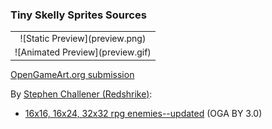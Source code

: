 ### Tiny Skelly Sprites Sources

<table style="border: 0px;">
  <tr style="border: 0px;">
    <td style="border: 0px; vertical-align: top; text-align: center;">
      ![Static Preview](preview.png)
    </td>
    </tr>
    <tr style="border: 0px;">
    <td style="border: 0px; vertical-align: top; text-align: center;">
      ![Animated Preview](preview.gif)
    </td>
  </tr>
</table>


[OpenGameArt.org submission](https://opengameart.org/node/82734)

By [Stephen Challener (Redshrike)](https://opengameart.org/users/Redshrike):
- [16x16, 16x24, 32x32 rpg enemies--updated](https://opengameart.org/node/6262) (OGA BY 3.0)
